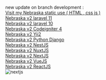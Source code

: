 new update on branch development :
<br>
[Visit my Nebraska static use ( HTML , css js )](https://www.nebraskav2.sulaslansetiawan.cfd)
<br>
[Nebraska v2 laravel 11](https://github.com/aslan-asilon31/nebraska_v2_laravel11)
<br>
[Nebraska v2 laravel 10](https://github.com/aslan-asilon31/nebraska_laravel10)
<br>
[Nebraska v2 Codeigniter 4](https://github.com/aslan-asilon31/nebraska_v2_codeigniter4)
<br>
[Nebraska v2 Yii2](https://github.com/aslan-asilon31/nebraska_v2_yii2)
<br>
[Nebraska v2 Python Django](https://github.com/aslan-asilon33/nebraska_v2_django.git)
<br>
[Nebraska v2 NestJS](https://github.com/aslan-asilon34/nebraska_v2_nestjs.git)
<br>
[Nebraska v2 NuxtJS](https://github.com/aslan-asilon34/nebraska_v2_nuxtjs.git)
<br>
[Nebraska v2 NextJS](https://github.com/aslan-asilon34/nebraska_v2_nextjs.git)
<br>
[Nebraska v2 VueJS](https://github.com/aslan-asilon34/nebraska_v2_vuejs.git)
<br>
[Nebraska v2 ReactJS](https://github.com/aslan-asilon34/nebraska_v2_vuejs.git)
<br>
![nextjs](https://github.com/aslan-asilon34/nebraska_v2_nextjs/assets/118856601/7c94e5c5-c10b-472e-9ed0-fce41ab7efb1)
